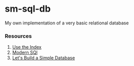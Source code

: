 # sm-sql-db
My own implementation of a very basic relational database

### Resources
1. [Use the Index](http://use-the-index-luke.com/)
2. [Modern SQl](http://modern-sql.com/)
3. [Let's Build a Simple Database](https://cstack.github.io/db_tutorial/)

[](https://www.codeproject.com/articles/1107279/writing-a-mysql-storage-engine-from-scratch)

